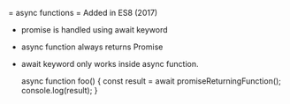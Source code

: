 = async functions =
Added in ES8 (2017)


- promise is handled using await keyword
- async function always returns Promise
- await keyword only works inside async function.

  async function foo() {
    const result = await promiseReturningFunction();
    console.log(result);
  }
